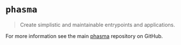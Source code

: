 # `phasma`

> Create simplistic and maintainable entrypoints and applications.

For more information see the main [phasma](https://github.com/matt-usurp/phasma) repository on GitHub.
